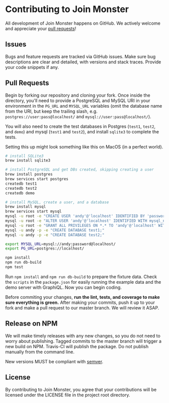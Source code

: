 Contributing to Join Monster
========================

All development of Join Monster happens on GitHub. We actively welcome and appreciate your [pull requests](https://help.github.com/articles/creating-a-pull-request)!

## Issues

Bugs and feature requests are tracked via GitHub issues. Make sure bug descriptions are clear and detailed, with versions and stack traces. Provide your code snippets if any.


## Pull Requests

Begin by forking our repository and cloning your fork. Once inside the directory, you'll need to provide a PostgreSQL and MySQL URI in your environment in the `PG_URL` and `MYSQL_URL` variables (omit the database name from the URI, but keep the trailing slash, e.g. `postgres://user:pass@localhost/` and `mysql://user:pass@localhost/`).

You will also need to create the test databases in Postgres (`test1`, `test2`, and `demo`) and mysql (`test1` and `test2`), and install `sqlite3` to complete the tests.

Setting this up might look something like this on MacOS (in a perfect world).
```sh
# install SQLite3
brew install sqlite3

# install PostgreSQL and get DBs created, skipping creating a user
brew install postgres
brew services start postgres
createdb test1
createdb test2
createdb demo

# install MySQL, create a user, and a database
brew install mysql
brew services start mysql
mysql -u root -e "CREATE USER 'andy'@'localhost' IDENTIFIED BY 'password';"
mysql -u root -e "ALTER USER 'andy'@'localhost' IDENTIFIED WITH mysql_native_password BY 'password';"
mysql -u root -e "GRANT ALL PRIVILEGES ON *.* TO 'andy'@'localhost' WITH GRANT OPTION;"
mysql -u andy -p -e "CREATE DATABASE test1;"
mysql -u andy -p -e "CREATE DATABASE test2;"

export MYSQL_URL=mysql://andy:password@localhost/
export PG_URL=postgres://localhost/

npm install
npm run db-build
npm test
```

Run `npm install` and `npm run db-build` to prepare the fixture data. Check the `scripts` in the `package.json` for easily running the example data and the demo server with GraphiQL. Now you can begin coding.

Before commiting your changes, **run the lint, tests, and coverage to make sure everything is green.** After making your commits, push it up to your fork and make a pull request to our master branch. We will review it ASAP.

## Release on NPM

We will make timely releases with any new changes, so you do not need to worry about publishing. Tagged commits to the master branch will trigger a new build on NPM. Travis-CI will publish the package. Do not publish manually from the command line.

New versions MUST be compliant with [semver](http://semver.org/).

## License

By contributing to Join Monster, you agree that your contributions will be licensed under the LICENSE file in the project root directory.
